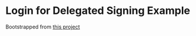 # Login for Delegated Signing Example

Bootstrapped from [this project](https://github.com/douglasmakey/oauth2-example/blob/master/templates/index.html)